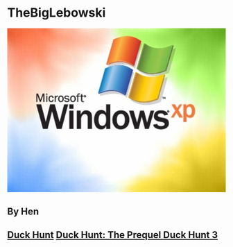 # TheBigLebowski

  <img src="jeff.jpg" alt="Image">
  <h2>By Hen<h2/>
<a href="http://duckhuntjs.com/">Duck Hunt</a>
<a href="mini.php">Duck Hunt: The Prequel </a>
<a href="http://duckhuntjs.com/">Duck Hunt 3</a>

